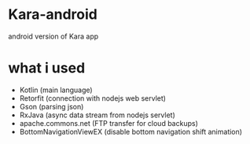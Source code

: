 # Kara-android
android version of Kara app

# what i used

 - Kotlin					(main language)
 - Retorfit 				(connection with nodejs web servlet)
 - Gson						(parsing json)
 - RxJava					(async data stream from nodejs servlet)
 - apache.commons.net 		(FTP transfer for cloud backups)
 - BottomNavigationViewEX	(disable bottom navigation shift animation)
